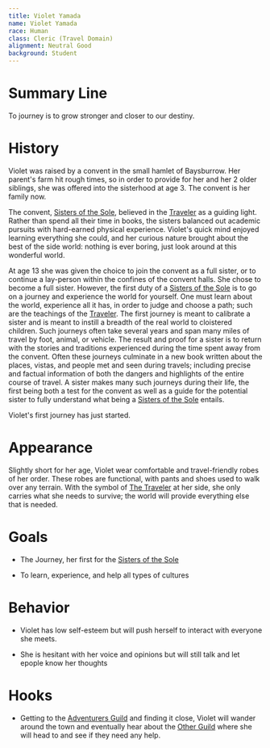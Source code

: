 ```yaml
---
title: Violet Yamada
name: Violet Yamada
race: Human
class: Cleric (Travel Domain)
alignment: Neutral Good
background: Student
---
```



# Summary Line

To journey is to grow stronger and closer to our destiny.

# History

Violet was raised by a convent in the small hamlet of Baysburrow. Her parent's farm hit rough times, so in order to provide for her and her 2 older siblings, she was offered into the sisterhood at age 3. The convent is her family now.

The convent, [Sisters of the Sole](../setting-world/sisters_of_the_sole.md), believed in the [Traveler](../setting-world/celestials.md) as a guiding light. Rather than spend all their time in books, the sisters balanced out academic pursuits with hard-earned physical experience. Violet's quick mind enjoyed learning everything she could, and her curious nature brought about the best of the side world: nothing is ever boring, just look around at this wonderful world. 

At age 13 she was given the choice to join the convent as a full sister, or to continue a lay-person within the confines of the convent halls. She chose to become a full sister. However, the first duty of a [Sisters of the Sole](../setting-world/sisters_of_the_sole.md) is to go on a journey and experience the world for yourself. One must learn about the world, experience all it has, in order to judge and choose a path; such are the teachings of the [Traveler](../setting-world/celestials.md). The first journey is meant to calibrate a sister and is meant to instill a breadth of the real world to cloistered children. Such journeys often take several years and span many miles of travel by foot, animal, or vehicle. The result and proof for a sister is to return with the stories and traditions experienced during the time spent away from the convent. Often these journeys culminate in a new book written about the places, vistas, and people met and seen during travels; including precise and factual information of both the dangers and highlights of the entire course of travel. A sister makes many such journeys during their life, the first being both a test for the convent as well as a guide for the potential sister to fully understand what being a [Sisters of the Sole](../setting-world/sisters_of_the_sole.md) entails.

Violet's first journey has just started.

# Appearance

Slightly short for her age, Violet wear comfortable and travel-friendly robes of her order. These robes are functional, with pants and shoes used to walk over any terrain. With the symbol of [The Traveler](../setting-world/celestials.md) at her side, she only carries what she needs to survive; the world will provide everything else that is needed.

# Goals

- The Journey, her first for the [Sisters of the Sole](../setting-world/sisters_of_the_sole.md)

- To learn, experience, and help all types of cultures

# Behavior

- Violet has low self-esteem but will push herself to interact with everyone she meets.

- She is hesitant with her voice and opinions but will still talk and let epople know her thoughts

# Hooks

- Getting to the [Adventurers Guild](../place/adventurers-guild.md) and finding it close, Violet will wander around the town and eventually hear about the [Other Guild](../places/other-guild.md) where she will head to and see if they need any help.

<!--  LocalWords:  Baysburrow Yamada
 -->
